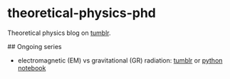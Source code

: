 # theoretical-physics-phd

Theoretical physics blog on [tumblr](https://theoretical-physics-phd.tumblr.com).

## Ongoing series
- electromagnetic (EM) vs gravitational (GR) radiation: [tumblr](https://theoretical-physics-phd.tumblr.com/tagged/EMvsGR) or [python notebook](../EMvsGR.ipynb)